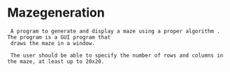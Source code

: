 # Mazegeneration
     A program to generate and display a maze using a proper algorithm .  The program is a GUI program that 
     draws the maze in a window.

     The user should be able to specify the number of rows and columns in the maze, at least up to 20x20.
      
     
